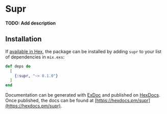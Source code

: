 # Supr

**TODO: Add description**

## Installation

If [available in Hex](https://hex.pm/docs/publish), the package can be installed
by adding `supr` to your list of dependencies in `mix.exs`:

```elixir
def deps do
  [
    {:supr, "~> 0.1.0"}
  ]
end
```

Documentation can be generated with [ExDoc](https://github.com/elixir-lang/ex_doc)
and published on [HexDocs](https://hexdocs.pm). Once published, the docs can
be found at [https://hexdocs.pm/supr](https://hexdocs.pm/supr).

